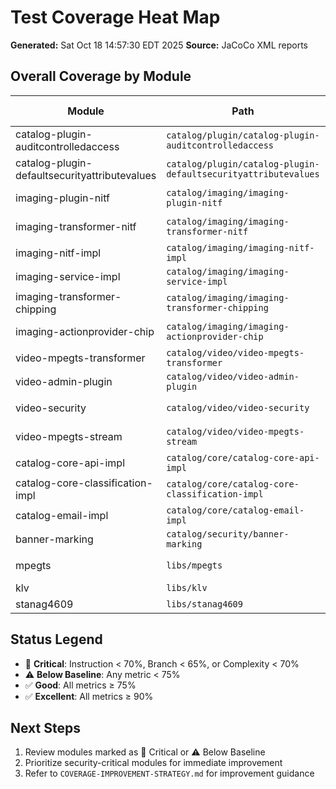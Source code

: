 # Test Coverage Heat Map

**Generated:** Sat Oct 18 14:57:30 EDT 2025
**Source:** JaCoCo XML reports

## Overall Coverage by Module

| Module | Path | Instruction % | Branch % | Complexity % | Status |
|--------|------|---------------|----------|--------------|--------|
| catalog-plugin-auditcontrolledaccess | `catalog/plugin/catalog-plugin-auditcontrolledaccess` | 100% | 87% | 100% | ✅ Good |
| catalog-plugin-defaultsecurityattributevalues | `catalog/plugin/catalog-plugin-defaultsecurityattributevalues` | 100% | 83% | 100% | ✅ Good |
| imaging-plugin-nitf | `catalog/imaging/imaging-plugin-nitf` | 100% | 100% | 100% | ✅ Excellent |
| imaging-transformer-nitf | `catalog/imaging/imaging-transformer-nitf` | 100% | 100% | 100% | ✅ Excellent |
| imaging-nitf-impl | `catalog/imaging/imaging-nitf-impl` | 100% | 83% | 100% | ✅ Good |
| imaging-service-impl | `catalog/imaging/imaging-service-impl` | 0% | 93% | 0% | 🔴 Critical |
| imaging-transformer-chipping | `catalog/imaging/imaging-transformer-chipping` | 100% | 50% | 100% | 🔴 Critical |
| imaging-actionprovider-chip | `catalog/imaging/imaging-actionprovider-chip` | 100% | 91% | 100% | ✅ Excellent |
| video-mpegts-transformer | `catalog/video/video-mpegts-transformer` | 100% | % | 100% | ✅ Good |
| video-admin-plugin | `catalog/video/video-admin-plugin` | 100% | 50% | 100% | 🔴 Critical |
| video-security | `catalog/video/video-security` | 100% | 90% | 100% | ✅ Excellent |
| video-mpegts-stream | `catalog/video/video-mpegts-stream` | 100% | 100% | 100% | ✅ Excellent |
| catalog-core-api-impl | `catalog/core/catalog-core-api-impl` | 100% | % | 100% | ✅ Good |
| catalog-core-classification-impl | `catalog/core/catalog-core-classification-impl` | 100% | 100% | 100% | ✅ Excellent |
| catalog-email-impl | `catalog/core/catalog-email-impl` | 100% | 75% | 100% | ✅ Good |
| banner-marking | `catalog/security/banner-marking` | 0% | 0% | 0% | 🔴 Critical |
| mpegts | `libs/mpegts` | 100% | 100% | 100% | ✅ Excellent |
| klv | `libs/klv` | 100% | 50% | 100% | 🔴 Critical |
| stanag4609 | `libs/stanag4609` | 0% | 50% | 0% | 🔴 Critical |

## Status Legend

- 🔴 **Critical**: Instruction < 70%, Branch < 65%, or Complexity < 70%
- ⚠️ **Below Baseline**: Any metric < 75%
- ✅ **Good**: All metrics ≥ 75%
- ✅ **Excellent**: All metrics ≥ 90%

## Next Steps

1. Review modules marked as 🔴 Critical or ⚠️ Below Baseline
2. Prioritize security-critical modules for immediate improvement
3. Refer to `COVERAGE-IMPROVEMENT-STRATEGY.md` for improvement guidance

